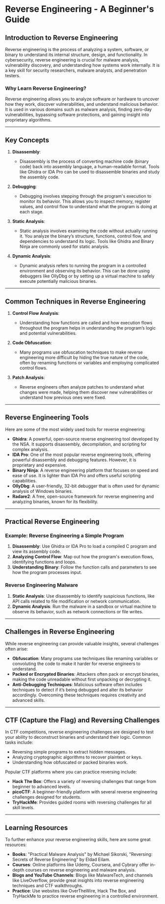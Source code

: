 
# Reverse Engineering - A Beginner's Guide

## Introduction to Reverse Engineering

Reverse engineering is the process of analyzing a system, software, or binary to understand its internal structure, design, and functionality. In cybersecurity, reverse engineering is crucial for malware analysis, vulnerability discovery, and understanding how systems work internally. It is a key skill for security researchers, malware analysts, and penetration testers.

### Why Learn Reverse Engineering?
Reverse engineering allows you to analyze software or hardware to uncover how they work, discover vulnerabilities, and understand malicious behavior. It is used in various domains such as malware analysis, finding zero-day vulnerabilities, bypassing software protections, and gaining insight into proprietary algorithms.

---

## Key Concepts

1. **Disassembly**:
   - Disassembly is the process of converting machine code (binary code) back into assembly language, a human-readable format. Tools like Ghidra or IDA Pro can be used to disassemble binaries and study the assembly code.
   
2. **Debugging**:
   - Debugging involves stepping through the program's execution to monitor its behavior. This allows you to inspect memory, register values, and control flow to understand what the program is doing at each stage.
   
3. **Static Analysis**:
   - Static analysis involves examining the code without actually running it. You analyze the binary’s structure, functions, control flow, and dependencies to understand its logic. Tools like Ghidra and Binary Ninja are commonly used for static analysis.

4. **Dynamic Analysis**:
   - Dynamic analysis refers to running the program in a controlled environment and observing its behavior. This can be done using debuggers like OllyDbg or by setting up a virtual machine to safely execute potentially malicious binaries.

---

## Common Techniques in Reverse Engineering

1. **Control Flow Analysis**:
   - Understanding how functions are called and how execution flows throughout the program helps in understanding the program’s logic and potential vulnerabilities.

2. **Code Obfuscation**:
   - Many programs use obfuscation techniques to make reverse engineering more difficult by hiding the true nature of the code, often by renaming functions or variables and employing complicated control flows.

3. **Patch Analysis**:
   - Reverse engineers often analyze patches to understand what changes were made, helping them discover new vulnerabilities or understand how previous ones were fixed.

---

## Reverse Engineering Tools

Here are some of the most widely used tools for reverse engineering:

- **Ghidra**: A powerful, open-source reverse engineering tool developed by the NSA. It supports disassembly, decompilation, and scripting for complex analysis.
- **IDA Pro**: One of the most popular reverse engineering tools, offering powerful disassembly and debugging features. However, it is proprietary and expensive.
- **Binary Ninja**: A reverse engineering platform that focuses on speed and ease of use. It is lighter than IDA Pro and offers useful scripting capabilities.
- **OllyDbg**: A user-friendly, 32-bit debugger that is often used for dynamic analysis of Windows binaries.
- **Radare2**: A free, open-source framework for reverse engineering and analyzing binaries, known for its flexibility.

---

## Practical Reverse Engineering

### Example: Reverse Engineering a Simple Program
1. **Disassembly**: Use Ghidra or IDA Pro to load a compiled C program and view its assembly code.
2. **Analyzing Control Flow**: Map out how the program's execution flows, identifying functions and loops.
3. **Understanding Binary**: Follow the function calls and parameters to see how the program processes input.

### Reverse Engineering Malware
1. **Static Analysis**: Use disassembly to identify suspicious functions, like API calls related to file modification or network communication.
2. **Dynamic Analysis**: Run the malware in a sandbox or virtual machine to observe its behavior, such as network connections or file writes.

---

## Challenges in Reverse Engineering

While reverse engineering can provide valuable insights, several challenges often arise:

- **Obfuscation**: Many programs use techniques like renaming variables or convoluting the code to make it harder for reverse engineers to understand.
- **Packed or Encrypted Binaries**: Attackers often pack or encrypt binaries, making the code unreadable without first unpacking or decrypting it.
- **Anti-Debugging Techniques**: Malicious software often includes techniques to detect if it’s being debugged and alter its behavior accordingly. Overcoming these techniques requires creativity and advanced skills.

---

## CTF (Capture the Flag) and Reversing Challenges

In CTF competitions, reverse engineering challenges are designed to test your ability to deconstruct binaries and understand their logic. Common tasks include:
- Reversing simple programs to extract hidden messages.
- Analyzing cryptographic algorithms to recover plaintext or keys.
- Understanding how obfuscated or packed binaries work.

Popular CTF platforms where you can practice reversing include:
- **Hack The Box**: Offers a variety of reversing challenges that range from beginner to advanced levels.
- **picoCTF**: A beginner-friendly platform with several reverse engineering challenges designed for students.
- **TryHackMe**: Provides guided rooms with reversing challenges for all skill levels.

---

## Learning Resources

To further enhance your reverse engineering skills, here are some great resources:

- **Books**: "Practical Malware Analysis" by Michael Sikorski, "Reversing: Secrets of Reverse Engineering" by Eldad Eilam.
- **Courses**: Online platforms like Udemy, Coursera, and Cybrary offer in-depth courses on reverse engineering and malware analysis.
- **Blogs and YouTube Channels**: Blogs like MalwareTech, and channels like LiveOverflow, provide great insights into reverse engineering techniques and CTF walkthroughs.
- **Practice**: Use websites like OverTheWire, Hack The Box, and TryHackMe to practice reverse engineering in a controlled environment.

